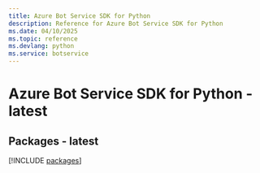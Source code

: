 ```yaml
---
title: Azure Bot Service SDK for Python
description: Reference for Azure Bot Service SDK for Python
ms.date: 04/10/2025
ms.topic: reference
ms.devlang: python
ms.service: botservice
---
```

# Azure Bot Service SDK for Python - latest
## Packages - latest
[!INCLUDE [packages](bot-service-index.md)]